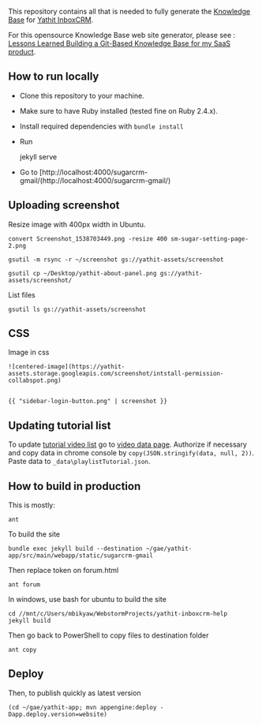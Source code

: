 This repository contains all that is needed to fully generate the [Knowledge Base](https://www.yathit.com/sugarcrm-gmail/) for [Yathit InboxCRM](https://www.yathit.com).

For this opensource Knowledge Base web site generator, please see : [Lessons Learned Building a Git-Based Knowledge Base for my SaaS product](https://www.wisecashhq.com/blog/lessons-learned-creating-a-git-based-knowledge-base-for-my-saas-product).


## How to run locally

* Clone this repository to your machine.
* Make sure to have Ruby installed (tested fine on Ruby 2.4.x).
* Install required dependencies with `bundle install`
* Run 

    jekyll serve
    
* Go to [http://localhost:4000/sugarcrm-gmail/(http://localhost:4000/sugarcrm-gmail/)

## Uploading screenshot

Resize image with 400px width in Ubuntu.  
  
    convert Screenshot_1538703449.png -resize 400 sm-sugar-setting-page-2.png
    
    gsutil -m rsync -r ~/screenshot gs://yathit-assets/screenshot 
    
    gsutil cp ~/Desktop/yathit-about-panel.png gs://yathit-assets/screenshot/
    
List files

    gsutil ls gs://yathit-assets/screenshot   
    
## CSS

Image in css

    ![centered-image](https://yathit-assets.storage.googleapis.com/screenshot/intstall-permission-collabspot.png)
    

    {{ "sidebar-login-button.png" | screenshot }}         

## Updating tutorial list

To update [tutorial video list](https://www.yathit.com/sugarcrm-gmail/tutorial-videos.html) go to [video data page](http://127.0.0.1:4000/sugarcrm-gmail/video-data.html). Authorize if necessary and copy data in chrome console by `copy(JSON.stringify(data, null, 2))`. Paste data to `_data\playlistTutorial.json`.

## How to build in production

This is mostly:

    ant
    
To build the site    

    bundle exec jekyll build --destination ~/gae/yathit-app/src/main/webapp/static/sugarcrm-gmail
   
Then replace token on forum.html 

    ant forum

In windows, use bash for ubuntu to build the site

    cd //mnt/c/Users/mbikyaw/WebstormProjects/yathit-inboxcrm-help
    jekyll build 
       
Then go back to PowerShell to copy files to destination folder
     
    ant copy

## Deploy

Then, to publish quickly as latest version

    (cd ~/gae/yathit-app; mvn appengine:deploy -Dapp.deploy.version=website)
             
